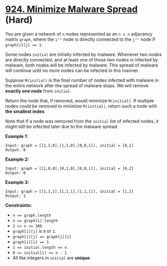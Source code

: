 # [924. Minimize Malware Spread][link] (Hard)

[link]: https://leetcode.cn/problems/minimize-malware-spread/

You are given a network of `n` nodes represented as an `n x n` adjacency matrix `graph`, where the
`iᵗʰ` node is directly connected to the `jᵗʰ` node if `graph[i][j] == 1`.

Some nodes `initial` are initially infected by malware. Whenever two nodes are directly connected,
and at least one of those two nodes is infected by malware, both nodes will be infected by malware.
This spread of malware will continue until no more nodes can be infected in this manner.

Suppose `M(initial)` is the final number of nodes infected with malware in the entire network after
the spread of malware stops. We will remove **exactly one node** from `initial`.

Return the node that, if removed, would minimize `M(initial)`. If multiple nodes could be removed to
minimize `M(initial)`, return such a node with **the smallest index**.

Note that if a node was removed from the `initial` list of infected nodes, it might still be
infected later due to the malware spread.

**Example 1:**

```
Input: graph = [[1,1,0],[1,1,0],[0,0,1]], initial = [0,1]
Output: 0
```

**Example 2:**

```
Input: graph = [[1,0,0],[0,1,0],[0,0,1]], initial = [0,2]
Output: 0
```

**Example 3:**

```
Input: graph = [[1,1,1],[1,1,1],[1,1,1]], initial = [1,2]
Output: 1
```

**Constraints:**

- `n == graph.length`
- `n == graph[i].length`
- `2 <= n <= 300`
- `graph[i][j]` is `0` or `1`.
- `graph[i][j] == graph[j][i]`
- `graph[i][i] == 1`
- `1 <= initial.length <= n`
- `0 <= initial[i] <= n - 1`
- All the integers in `initial` are **unique**.
